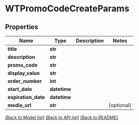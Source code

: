 # WTPromoCodeCreateParams


## Properties
Name | Type | Description | Notes
------------ | ------------- | ------------- | -------------
**title** | **str** |  | 
**description** | **str** |  | 
**promo_code** | **str** |  | 
**display_value** | **str** |  | 
**order_number** | **int** |  | 
**start_date** | **datetime** |  | 
**expiration_date** | **datetime** |  | 
**media_url** | **str** |  | [optional] 

[[Back to Model list]](../README.md#documentation-for-models) [[Back to API list]](../README.md#documentation-for-api-endpoints) [[Back to README]](../README.md)



